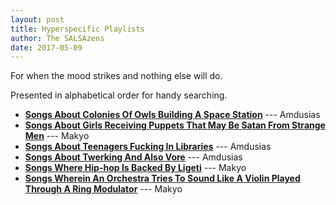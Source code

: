 ```yaml
---
layout: post
title: Hyperspecific Playlists
author: The SALSAzens
date: 2017-05-09
---
```


For when the mood strikes and nothing else will do.

Presented in alphabetical order for handy searching.

* [**Songs About Colonies Of Owls Building A Space Station**](https://open.spotify.com/user/forneuslex/playlist/4ktAbSFepAEMHFW1kc4Cqq) --- Amdusias
* [**Songs About Girls Receiving Puppets That May Be Satan From Strange Men**](https://open.spotify.com/user/drabmakyo/playlist/1a9rroina9qiLX8Qm2XQem) --- Makyo
* [**Songs About Teenagers Fucking In Libraries**](https://open.spotify.com/user/forneuslex/playlist/65HunYtzHN5faWCyA4EaqR) --- Amdusias
* [**Songs About Twerking And Also Vore**](https://open.spotify.com/user/forneuslex/playlist/5Eq02z41PrB3tvhEUkmh5B) --- Amdusias
* [**Songs Where Hip-hop Is Backed By Ligeti**](https://open.spotify.com/user/drabmakyo/playlist/3Cg3ZanrMglI30coXZL9pV) --- Makyo
* [**Songs Wherein An Orchestra Tries To Sound Like A Violin Played Through A Ring Modulator**](https://open.spotify.com/user/drabmakyo/playlist/4oWcTSHH3wOmFhYIyNTgpq) --- Makyo
